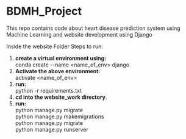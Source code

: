 # BDMH_Project
This repo contains code about heart disease prediction system using Machine Learning and website development using Django

Inside the website Folder
Steps to run:
1. **create a virtual environment using:** </br>
             conda create --name <name_of_env> django
2. **Activate the above environment:** </br>
              activate <name_of_env>
3. **run:** </br>
     python -r requirements.txt
4. **cd into the website_work directory**.
5. **run:** </br>
      python manage.py migrate </br>
      python manage.py makemigrations </br>
      python manage.py migrate </br>
      python manage.py runserver </br>
      
      


